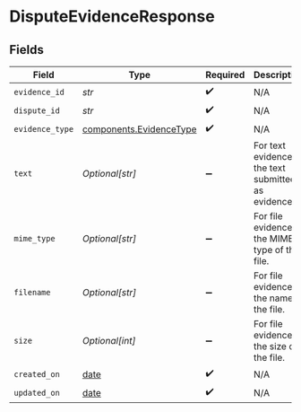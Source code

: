 # DisputeEvidenceResponse


## Fields

| Field                                                                | Type                                                                 | Required                                                             | Description                                                          |
| -------------------------------------------------------------------- | -------------------------------------------------------------------- | -------------------------------------------------------------------- | -------------------------------------------------------------------- |
| `evidence_id`                                                        | *str*                                                                | :heavy_check_mark:                                                   | N/A                                                                  |
| `dispute_id`                                                         | *str*                                                                | :heavy_check_mark:                                                   | N/A                                                                  |
| `evidence_type`                                                      | [components.EvidenceType](../../models/components/evidencetype.md)   | :heavy_check_mark:                                                   | N/A                                                                  |
| `text`                                                               | *Optional[str]*                                                      | :heavy_minus_sign:                                                   | For text evidence, the text submitted as evidence.                   |
| `mime_type`                                                          | *Optional[str]*                                                      | :heavy_minus_sign:                                                   | For file evidence, the MIME type of the file.                        |
| `filename`                                                           | *Optional[str]*                                                      | :heavy_minus_sign:                                                   | For file evidence, the name of the file.                             |
| `size`                                                               | *Optional[int]*                                                      | :heavy_minus_sign:                                                   | For file evidence, the size of the file.                             |
| `created_on`                                                         | [date](https://docs.python.org/3/library/datetime.html#date-objects) | :heavy_check_mark:                                                   | N/A                                                                  |
| `updated_on`                                                         | [date](https://docs.python.org/3/library/datetime.html#date-objects) | :heavy_check_mark:                                                   | N/A                                                                  |